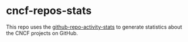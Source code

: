 # cncf-repos-stats

This repo uses the [github-repo-activity-stats](https://github.com/emanuelef/github-repo-activity-stats) to generate statistics about the CNCF projects on GitHub.  
